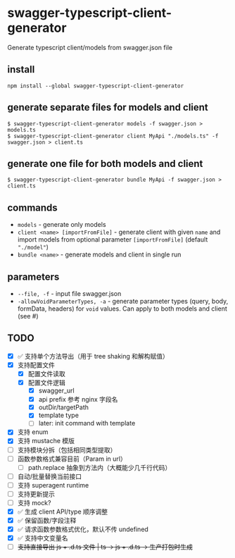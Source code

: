 # swagger-typescript-client-generator

Generate typescript client/models from swagger.json file

## install

```
npm install --global swagger-typescript-client-generator
```

## generate separate files for models and client

```
$ swagger-typescript-client-generator models -f swagger.json > models.ts
$ swagger-typescript-client-generator client MyApi "./models.ts" -f swagger.json > client.ts
```

## generate one file for both models and client

```
$ swagger-typescript-client-generator bundle MyApi -f swagger.json > client.ts
```

## commands

- `models` - generate only models
- `client <name> [importFromFile]` - generate client with given `name` and import models from optional parameter `[importFromFile]` (default `"./model"`)
- `bundle <name>` - generate models and client in single run

## parameters

- `--file, -f` - input file swagger.json
- `-allowVoidParameterTypes, -a` - generate parameter types (query, body, formData, headers) for `void` values.
  Can apply to both models and client (see #)

## TODO

- [x] ✅ 支持单个方法导出（用于 tree shaking 和解构赋值）
- [x] 支持配置文件
  - [x] 配置文件读取
  - [x] 配置文件逻辑
    - [x] swagger_url
    - [x] api prefix 参考 nginx 字段名
    - [x] outDir/targetPath
    - [x] template type
    - [ ] later: init command with template
- [x] 支持 enum
- [x] 支持 mustache 模版
- [ ] 支持模块分拆（包括相同类型提取）
- [ ] 函数参数格式兼容目前（Param in url）
  - [ ] path.replace 抽象到方法内（大概能少几千行代码）
- [ ] 自动/批量替换当前接口
- [ ] 支持 superagent runtime
- [ ] 支持更新提示
- [ ] 支持 mock?
- [x] ✅ 生成 client API/type 顺序调整
- [x] ✅ 保留函数/字段注释
- [x] ✅ 请求函数参数格式优化，默认不传 undefined
- [x] ✅ 支持中文变量名
- [ ] ~~支持直接导出 js + .d.ts 文件 | ts -> js + .d.ts -> 生产打包时生成~~
